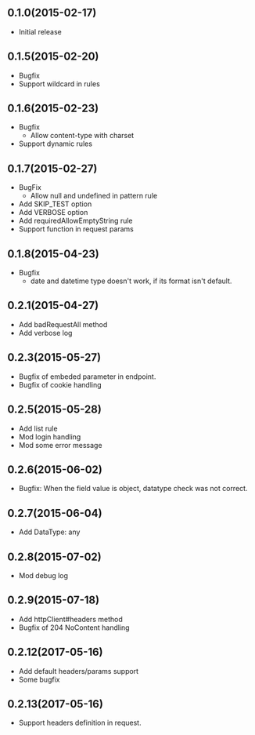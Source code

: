 ## 0.1.0(2015-02-17)
- Initial release

## 0.1.5(2015-02-20)
- Bugfix
- Support wildcard in rules

## 0.1.6(2015-02-23)
- Bugfix
  - Allow content-type with charset
- Support dynamic rules

## 0.1.7(2015-02-27)
- BugFix
  - Allow null and undefined in pattern rule
- Add SKIP_TEST option
- Add VERBOSE option
- Add requiredAllowEmptyString rule
- Support function in request params

## 0.1.8(2015-04-23)
- Bugfix
  - date and datetime type doesn't work, if its format isn't default.

## 0.2.1(2015-04-27)
- Add badRequestAll method
- Add verbose log

## 0.2.3(2015-05-27)
- Bugfix of embeded parameter in endpoint.
- Bugfix of cookie handling

## 0.2.5(2015-05-28)
- Add list rule
- Mod login handling
- Mod some error message

## 0.2.6(2015-06-02)
- Bugfix: When the field value is object, datatype check was not correct.

## 0.2.7(2015-06-04)
- Add DataType: any

## 0.2.8(2015-07-02)
- Mod debug log

## 0.2.9(2015-07-18)
- Add httpClient#headers method
- Bugfix of 204 NoContent handling

## 0.2.12(2017-05-16)
- Add default headers/params support
- Some bugfix

## 0.2.13(2017-05-16)
- Support headers definition in request.
